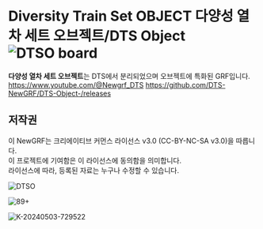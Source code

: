 
# Diversity Train Set OBJECT 다양성 열차 세트 오브젝트/DTS Object![DTSO board](https://github.com/DTS-NewGRF/DTS-Object-/assets/101701121/fde0f885-6156-4679-bd1b-ed0cd60e2398)

**다양성 열차 세트 오브젝트**는 DTS에서 분리되었으며 오브젝트에 특화된 GRF입니다. <br>
https://www.youtube.com/@Newgrf_DTS
https://github.com/DTS-NewGRF/DTS-Object-/releases

## 저작권
이 NewGRF는 크리에이티브 커먼스 라이선스 v3.0 (CC-BY-NC-SA v3.0)을 따릅니다. <br>
이 프로젝트에 기여함은 이 라이선스에 동의함을 의미합니다. <br>
라이선스에 따라, 등록된 자료는 누구나 수정할 수 있습니다.

![DTSO](https://github.com/DTS-NewGRF/DTS-Object-/assets/101701121/1e076ffb-841f-4bed-bdcc-1ba8e49b944c)

![89+](https://github.com/DTS-NewGRF/DTS-Object-/assets/101701121/cf82ea02-701d-44fc-b160-fa81e49a52c7)

![K-20240503-729522](https://github.com/DTS-NewGRF/DTS-Object-/assets/101701121/44af5cde-3186-4599-a4bd-21e9aa3ab50c)
